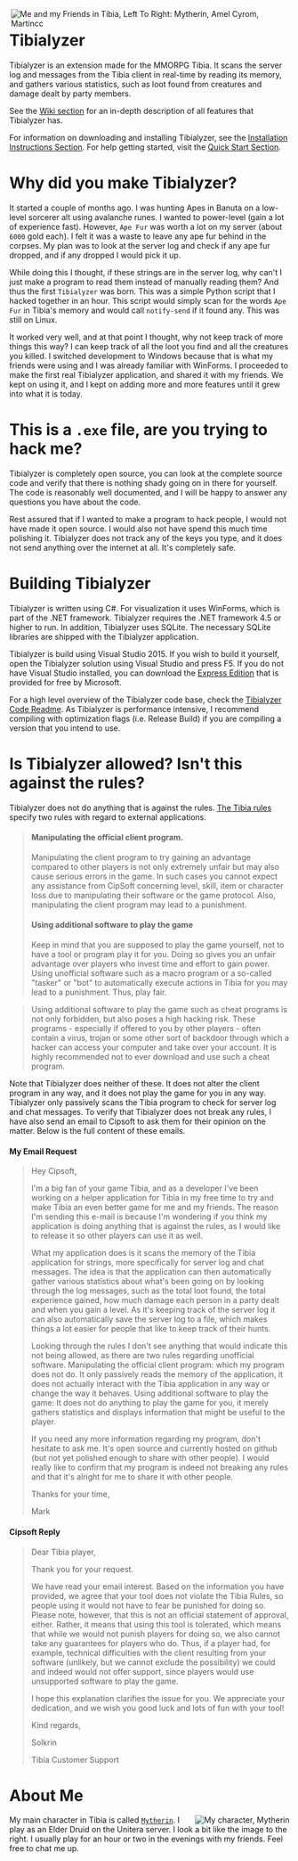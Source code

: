 <img align="right" src="https://raw.githubusercontent.com/Mytherin/Tibialyzer/master/Images/tibiagroup.png" alt="Me and my Friends in Tibia, Left To Right: Mytherin, Amel Cyrom, Martincc">

# Tibialyzer
Tibialyzer is an extension made for the MMORPG Tibia. It scans the server log and messages from the Tibia client in real-time by reading its memory, and gathers various statistics, such as loot found from creatures and damage dealt by party members. 

See the [Wiki section](https://github.com/Mytherin/Tibialyzer/wiki) for an in-depth description of all features that Tibialyzer has.

For information on downloading and installing Tibialyzer, see the [Installation Instructions Section](https://github.com/Mytherin/Tibialyzer/wiki/Installation-Instructions). For help getting started, visit the [Quick Start Section](https://github.com/Mytherin/Tibialyzer/wiki/Quick-Start-Guide).

# Why did you make Tibialyzer?

It started a couple of months ago. I was hunting Apes in Banuta on a low-level sorcerer alt using avalanche runes. I wanted to power-level (gain a lot of experience fast). However, `Ape Fur` was worth a lot on my server (about `6000` gold each). I felt it was a waste to leave any ape fur behind in the corpses. My plan was to look at the server log and check if any ape fur dropped, and if any dropped I would pick it up. 

While doing this I thought, if these strings are in the server log, why can't I just make a program to read them instead of manually reading them? And thus the first `Tibialyzer` was born. This was a simple Python script that I hacked together in an hour. This script would simply scan for the words `Ape Fur` in Tibia's memory and would call `notify-send` if it found any. This was still on Linux.

It worked very well, and at that point I thought, why not keep track of more things this way? I can keep track of all the loot you find and all the creatures you killed. I switched development to Windows because that is what my friends were using and I was already familiar with WinForms. I proceeded to make the first real Tibialyzer application, and shared it with my friends. We kept on using it, and I kept on adding more and more features until it grew into what it is today.

# This is a `.exe` file, are you trying to hack me?

Tibialyzer is completely open source, you can look at the complete source code and verify that there is nothing shady going on in there for yourself. The code is reasonably well documented, and I will be happy to answer any questions you have about the code.

Rest assured that if I wanted to make a program to hack people, I would not have made it open source. I would also not have spend this much time polishing it. Tibialyzer does not track any of the keys you type, and it does not send anything over the internet at all. It's completely safe. 

# Building Tibialyzer
Tibialyzer is written using C#. For visualization it uses WinForms, which is part of the .NET framework. Tibialyzer requires the .NET framework 4.5 or higher to run. In addition, Tibialyzer uses SQLite. The necessary SQLite libraries are shipped with the Tibialyzer application.

Tibialyzer is build using Visual Studio 2015. If you wish to build it yourself, open the Tibialyzer solution using Visual Studio and press F5. If you do not have Visual Studio installed, you can download the [Express Edition](https://www.visualstudio.com/en-us/products/visual-studio-express-vs.aspx) that is provided for free by Microsoft. 

For a high level overview of the Tibialyzer code base, check the [Tibialyzer Code Readme](https://github.com/Mytherin/Tibialyzer/tree/master/Tibialyzer#important-files). As Tibialyzer is performance intensive, I recommend compiling with optimization flags (i.e. Release Build) if you are compiling a version that you intend to use.

# Is Tibialyzer allowed? Isn't this against the rules?
Tibialyzer does not do anything that is against the rules. [The Tibia rules](http://www.tibia.com/support/?subtopic=tibiarules&rule=3b) specify two rules with regard to external applications.

> #### Manipulating the official client program. 
>Manipulating the client program to try gaining an advantage compared to other players is not only extremely unfair but may also cause serious errors in the game. In such cases you cannot expect any assistance from CipSoft concerning level, skill, item or character loss due to manipulating their software or the game protocol. Also, manipulating the client program may lead to a punishment.
> #### Using additional software to play the game
> Keep in mind that you are supposed to play the game yourself, not to have a tool or program play it for you. Doing so gives you an unfair advantage over players who invest time and effort to gain power. Using unofficial software such as a macro program or a so-called "tasker" or "bot" to automatically execute actions in Tibia for you may lead to a punishment. Thus, play fair.

> Using additional software to play the game such as cheat programs is not only forbidden, but also poses a high hacking risk. These programs - especially if offered to you by other players - often contain a virus, trojan or some other sort of backdoor through which a hacker can access your computer and take over your account. It is highly recommended not to ever download and use such a cheat program.

Note that Tibialyzer does neither of these. It does not alter the client program in any way, and it does not play the game for you in any way. Tibialyzer only passively scans the Tibia program to check for server log and chat messages. To verify that Tibialyzer does not break any rules, I have also send an email to Cipsoft to ask them for their opinion on the matter. Below is the full content of these emails.

#### My Email Request
> Hey Cipsoft,
>
>I'm a big fan of your game Tibia, and as a developer I've been working on a helper application for Tibia in my free time to try and make Tibia an even better game for me and my friends. The reason I'm sending this e-mail is because I'm wondering if you think my application is doing anything that is against the rules, as I would like to release it so other players can use it as well.
>
>What my application does is it scans the memory of the Tibia application for strings, more specifically for server log and chat messages. The idea is that the application can then automatically gather various statistics about what's been going on by looking through the log messages, such as the total loot found, the total experience gained, how much damage each person in a party dealt and when you gain a level. As it's keeping track of the server log it can also automatically save the server log to a file, which makes things a lot easier for people that like to keep track of their hunts.
>
>Looking through the rules I don't see anything that would indicate this not being allowed, as there are two rules regarding unofficial software. Manipulating the official client program: which my program does not do. It only passively reads the memory of the application, it does not actually interact with the Tibia application in any way or change the way it behaves. Using additional software to play the game: It does not do anything to play the game for you, it merely gathers statistics and displays information that might be useful to the player.
>
>If you need any more information regarding my program, don't hesitate to ask me. It's open source and currently hosted on github (but not yet polished enough to share with other people). I would really like to confirm that my program is indeed not breaking any rules and that it's alright for me to share it with other people.
>
>Thanks for your time,
>
>    Mark

#### Cipsoft Reply

> Dear Tibia player,
>
>Thank you for your request.
>
>We have read your email interest. Based on the information you have provided, we agree that your tool does not violate the Tibia Rules, so people using it would not have to fear be punished for doing so. Please note, however, that this is not an official statement of approval, either. Rather, it means that using this tool is tolerated, which means that while we would not punish players for doing so, we also cannot take any guarantees for players who do. Thus, if a player had, for example, technical difficulties with the client resulting from your software (unlikely, but we cannot exclude the possibility) we could and indeed would not offer support, since players would use unsupported software to play the game.
>
>I hope this explanation clarifies the issue for you. We appreciate your dedication, and we wish you good luck and lots of fun with your tool!
>
>Kind regards,
>
>Solkrin
>
>Tibia Customer Support

# About Me

<img align="right" src="https://raw.githubusercontent.com/Mytherin/Tibialyzer/master/Images/mytherin.png" alt="My character, Mytherin">

My main character in Tibia is called [`Mytherin`](https://secure.tibia.com/community/?subtopic=characters&name=Mytherin). I play as an Elder Druid on the Unitera server. I look a bit like the image to the right. I usually play for an hour or two in the evenings with my friends. Feel free to chat me up.
